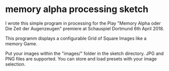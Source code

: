 # memory alpha processing sketch

I wrote this simple program in processing for the Play "Memory Alpha oder Die
Zeit der Augenzeugen" premiere at Schauspiel Dortmund 6th April 2018.

This programm displays a configurable Grid of Square Images like a memory Game.

Put your images within the "images/" folder in the sketch directory. JPG and PNG
files are supported. You can store and load presets with your image selection.
